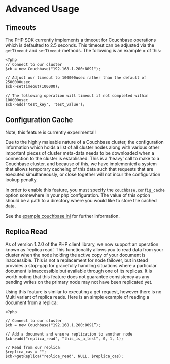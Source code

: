 # Advanced Usage

## Timeouts
The PHP SDK currently implements a timeout for Couchbase operations
which is defaulted to 2.5 seconds.  This timeout can be adjusted via 
the `getTimeout` and `setTimeout` methods.  The following is an example =
of this:

    <?php
    // Connect to our cluster
    $cb = new Couchbase("192.168.1.200:8091");
    
    // Adjust our timeout to 100000usec rather than the default of 2500000usec
    $cb->setTimeout(100000);
    
    // The following operation will timeout if not completed within 100000usec
    $cb->add('test_key', 'test_value');

## Configuration Cache
Note, this feature is currently experimental!

Due to the highly maleable nature of a Couchbase cluster, the
configuration information which holds a list of all cluster nodes
along with various other important pieces of cluster meta-data needs
to be downloaded when a connection to the cluster is established.
This is a 'heavy' call to make to a Couchbase cluster, and because of
this, we have implemented a system that allows temporary cacheing
of this data such that requests that are executed simultaneously, or 
close together will not incur the configuration lookup penalty.

In order to enable this feature, you must specify the 
`couchbase.config_cache` option somewhere in your php configuration.
The value of this option should be a path to a directory where you
would like to store the cached data.

See the [example couchbase ini](https://github.com/couchbase/php-ext-couchbase/blob/master/example/couchbase.ini#L96)
for further information.


## Replica Read

As of version 1.2.0 of the PHP client library, we now support an operation known as ‘replica read’.  This functionality allows you to read data from your cluster when the node holding the active copy of your document is inaccessible.  This is not a replacement for node failover, but instead provides a stop-gap for gracefully handling situations where a particular document is inaccessible but available through one of its replicas.  It is worth noting that this feature does not guarantee consistency as any pending writes on the primary node may not have been replicated yet.

Using this feature is similar to executing a get request, however there is no Multi variant of replica reads.  Here is an simple example of reading a document from a replica:

    <?php

    // Connect to our cluster
    $cb = new Couchbase("192.168.1.200:8091”);

    // Add a document and ensure replication to another node
    $cb->add("replica_read", "this_is_a_test", 0, 1, 1);

    // Read from our replica
    $replica_cas = "";
    $cb->getReplica("replica_read", NULL, $replica_cas);
